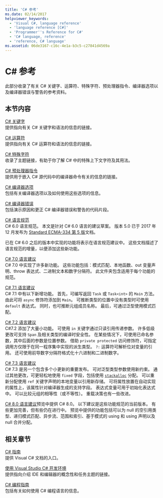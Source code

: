 ```yaml
---
title: 'C# 参考'
ms.date: 02/14/2017
helpviewer_keywords:
  - 'Visual C#, language reference'
  - 'language reference [C#]'
  - 'Programmer''s Reference for C#'
  - 'C# language, reference'
  - 'reference, C# language'
ms.assetid: 06de3167-c16c-4e1a-b3c5-c27841d4569a
---
```

# <a name="c-reference"></a>C# 参考
此部分收录了有关 C# 关键字、运算符、特殊字符、预处理器指令、编译器选项以及编译器错误与警告的参考资料。  
  
## <a name="in-this-section"></a>本节内容  
 [C# 关键字](../../csharp/language-reference/keywords/index.md)  
 提供指向有关 C# 关键字和语法的信息的链接。  
  
 [C# 运算符](../../csharp/language-reference/operators/index.md)  
 提供指向有关 C# 运算符和语法的信息的链接。  

 [C# 特殊字符](../../csharp/language-reference/tokens/index.md)  
 收录了主题链接，有助于你了解 C# 中的特殊上下文字符及其用法。  

 [C# 预处理器指令](../../csharp/language-reference/preprocessor-directives/index.md)  
 提供用于嵌入 C# 源代码中的编译器命令有关的信息的链接。  
  
 [C# 编译器选项](../../csharp/language-reference/compiler-options/index.md)  
 包括有关编译器选项以及如何使用这些选项的信息。  
  
 [C# 编译器错误](../../csharp/language-reference/compiler-messages/index.md)  
 包括演示原因和更正 C# 编译器错误和警告的代码片段。  
  
 [C# 语言规范](../../../_csharplang/spec/introduction.md)  
 C# 6.0 语言规范。 本文是针对 C# 6.0 语言的建议草案。 版本 5.0 已于 2017 年 12 月发布为 [Standard ECMA-334 第 5 版](https://www.ecma-international.org/publications/files/ECMA-ST/ECMA-334.pdf)文档。

已在 C# 6.0 之后的版本中实现的功能将表示在语言规范建议中。 这些文档描述了语言规范的增量，以便添加这些新功能。 

 [C# 7.0 语言建议](../../../_csharplang/proposals/csharp-7.0/pattern-matching.md)  
 C# 7.0 中实现了许多新功能。 这些功能包括：模式匹配、本地函数、out 变量声明、throw 表达式、二进制文本和数字分隔符。 此文件夹包含适用于每个功能的规范。
  
 [C# 7.1 语言建议](../../../_csharplang/proposals/csharp-7.1/async-main.md)  
 C# 7.1 中有以下新增功能。 首先，可编写返回 `Task` 或 `Task<int>` 的 `Main` 方法。 由此可将 `async` 修饰符添加到 `Main`。 可推断类型的位置中没有类型时可使用 `default` 表达式。 同时，也可推断元组成员名称。 最后，可通过泛型使用模式匹配。

 [C# 7.2 语言建议](../../../_csharplang/proposals/csharp-7.2/readonly-ref.md)  
 C#7.2 添加了大量小功能。 可使用 `in` 关键字通过只读引用传递参数。 许多低级更改可支持 `Span` 及相关类型的编译时安全性。 在某些情况下，可使用已命名参数，其中后面的参数是位置参数。 借助 `private protected` 访问修饰符，可指定调用方仅限于在同一程序集中实现的派生类型。 `?:` 运算符可解析位对变量的引用。 还可使用前导数字分隔符格式化十六进制和二进制数字。   

 [C# 7.3 语言建议](../../../_csharplang/proposals/csharp-7.3/blittable.md)  
 C# 7.3 是另一个包含多个小更新的重要发布。 可对泛型类型参数使用新约束。 通过其他更改，可更轻松地使用 `fixed` 字段，包括使用 [`stackalloc`](./keywords/stackalloc.md) 分配。 可以重新分配使用 `ref` 关键字声明的本地变量以引用新存储。 可将属性放置在自动实现的属性上，该属性针对编译器生成的支持字段。 表达式变量可用于初始化表达式中。 可以比较元组的相等性（或不等性）。 重载决策也有一些改进。
  
 [C# 8.0 语言建议](../../../_csharplang/proposals/csharp-8.0/nullable-reference-types.md)预览中提供 C# 8.0。 以下建议是这些功能规范的当前版本。 有些更加完善，但有些仍在进行中。 预览中提供的功能包括可以为 null 的空引用类型、递归模式匹配、异步流、范围和索引、基于模式的 using 和 using 声明以及 null 合并分配。
  
## <a name="related-sections"></a>相关章节  

 [C# 指南](../../csharp/index.md)  
 提供 Visual C# 文档的入口。  
  
 [使用 Visual Studio C# 开发环境](/visualstudio/csharp-ide/using-the-visual-studio-development-environment-for-csharp)  
 提供指向介绍 IDE 和编辑器的概念性和任务主题的链接。  
  
 [C# 编程指南](../../csharp/programming-guide/index.md)  
 包括有关如何使用 C# 编程语言的信息。
